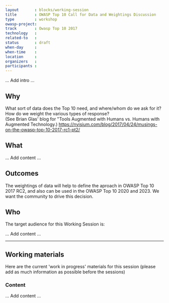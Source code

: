 ```yaml
---
layout       : blocks/working-session
title        : OWASP Top 10 Call for Data and Weightings Discussion
type         : workshop
owasp-project: 
track        : Owasp Top 10 2017
technology   :
related-to   :
status       : draft
when-day     : 
when-time    : 
location     : 
organizers   : 
participants : 
---
```


... Add intro ...

## Why

What sort of data does the Top 10 need, and where/whom do we ask for it?
How do we weight the various types of response?  
(See Brian Glas' blog for "Tools Augmented with Humans vs. Humans with Augmented Technology.) 
https://nvisium.com/blog/2017/04/24/musings-on-the-owasp-top-10-2017-rc1-pt2/

## What

... Add content ...

## Outcomes 

The weightings of data will help to define the aproach in OWASP Top 10 2017 RC2, and also can be used 
in the OWASP Top 10 2020 and 2023.  We want the community to drive this decision.

## Who

The target audience for this Working Session is:

... Add content ...

--- 

## Working materials

Here are the current 'work in progress' materials for this session (please add as much information as possible before the sessions)

### Content

... Add content ...
